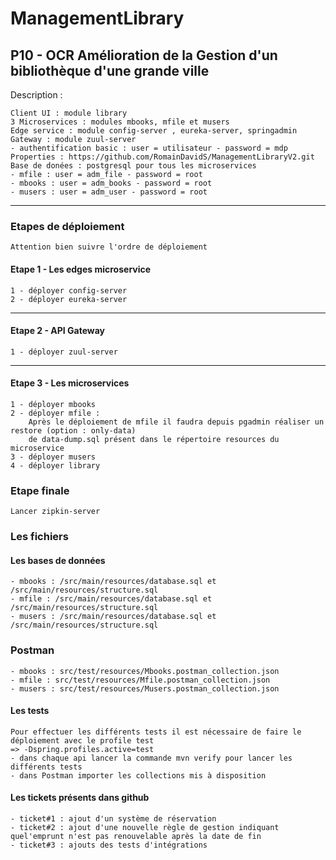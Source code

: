 # ManagementLibrary
P10 - OCR Amélioration de la Gestion d'un bibliothèque d'une grande ville 
---
Description :

    Client UI : module library
    3 Microservices : modules mbooks, mfile et musers
    Edge service : module config-server , eureka-server, springadmin
    Gateway : module zuul-server
    - authentification basic : user = utilisateur - password = mdp
    Properties : https://github.com/RomainDavidS/ManagementLibraryV2.git
    Base de donées : postgresql pour tous les microservices
    - mfile : user = adm_file - password = root
    - mbooks : user = adm_books - password = root
    - musers : user = adm_user - password = root   
    
---

### Etapes de déploiement

    Attention bien suivre l'ordre de déploiement

#### Etape 1 - Les edges microservice
    1 - déployer config-server
    2 - déployer eureka-server  
---
#### Etape 2 - API Gateway
    1 - déployer zuul-server
---
#### Etape 3 - Les microservices
    1 - déployer mbooks
    2 - déployer mfile :
        Après le déploiement de mfile il faudra depuis pgadmin réaliser un restore (option : only-data)
        de data-dump.sql présent dans le répertoire resources du microservice
    3 - déployer musers 
    4 - déployer library

### Etape finale
    Lancer zipkin-server
    
### Les fichiers
#### Les bases de données
    - mbooks : /src/main/resources/database.sql et  /src/main/resources/structure.sql
    - mfile : /src/main/resources/database.sql et  /src/main/resources/structure.sql
    - musers : /src/main/resources/database.sql et  /src/main/resources/structure.sql
### Postman
    - mbooks : src/test/resources/Mbooks.postman_collection.json
    - mfile : src/test/resources/Mfile.postman_collection.json
    - musers : src/test/resources/Musers.postman_collection.json
#### Les tests
    Pour effectuer les différents tests il est nécessaire de faire le déploiement avec le profile test
    => -Dspring.profiles.active=test
    - dans chaque api lancer la commande mvn verify pour lancer les différents tests
    - dans Postman importer les collections mis à disposition

#### Les tickets présents dans github
    - ticket#1 : ajout d'un système de réservation
    - ticket#2 : ajout d'une nouvelle règle de gestion indiquant quel'emprunt n'est pas renouvelable après la date de fin
    - ticket#3 : ajouts des tests d'intégrations
 
     




